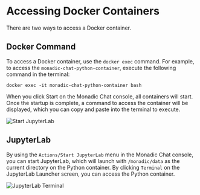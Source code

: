 # Accessing Docker Containers

There are two ways to access a Docker container.

## Docker Command

To access a Docker container, use the `docker exec` command. For example, to access the `monadic-chat-python-container`, execute the following command in the terminal:

```shell
docker exec -it monadic-chat-python-container bash
```

When you click Start on the Monadic Chat console, all containers will start. Once the startup is complete, a command to access the container will be displayed, which you can copy and paste into the terminal to execute.

![Start JupyterLab](../assets/images/docker-commands.png ':size=600')

## JupyterLab

By using the `Actions/Start JupyterLab` menu in the Monadic Chat console, you can start JupyterLab, which will launch with `/monadic/data` as the current directory on the Python container. By clicking `Terminal` on the JupyterLab Launcher screen, you can access the Python container.

![JupyterLab Terminal](../assets/images/jupyterlab-terminal.png ':size=600')
